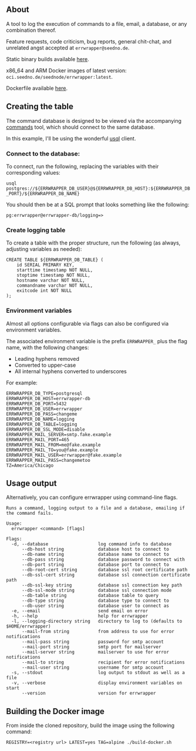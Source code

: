 ## About
A tool to log the execution of commands to a file, email, a database, or any combination thereof.

Feature requests, code criticism, bug reports, general chit-chat, and unrelated angst accepted at `errwrapper@seedno.de`.

Static binary builds available [here](https://cdn.seedno.de/builds/errwrapper).

x86_64 and ARM Docker images of latest version: `oci.seedno.de/seednode/errwrapper:latest`.

Dockerfile available [here](https://github.com/Seednode/errwrapper/blob/master/docker/Dockerfile).

## Creating the table
The command database is designed to be viewed via the accompanying [commands](https://github.com/Seednode/commands) tool, which should connect to the same database.

In this example, I'll be using the wonderful [usql](https://github.com/xo/usql) client.

### Connect to the database:
To connect, run the following, replacing the variables with their corresponding values:

`usql postgres://${ERRWRAPPER_DB_USER}@${ERRWRAPPER_DB_HOST}:${ERRWRAPPER_DB_PORT}/${ERRWRAPPER_DB_NAME}`

You should then be at a SQL prompt that looks something like the following:

`pg:errwrapper@errwrapper-db/logging=>`

### Create logging table
To create a table with the proper structure, run the following (as always, adjusting variables as needed):
```
CREATE TABLE ${ERRWRAPPER_DB_TABLE} (
	id SERIAL PRIMARY KEY,
	starttime timestamp NOT NULL,
	stoptime timestamp NOT NULL,
	hostname varchar NOT NULL,
	commandname varchar NOT NULL,
	exitcode int NOT NULL
);
```

### Environment variables
Almost all options configurable via flags can also be configured via environment variables.

The associated environment variable is the prefix `ERRWRAPPER_` plus the flag name, with the following changes:
- Leading hyphens removed
- Converted to upper-case
- All internal hyphens converted to underscores

For example:
```
ERRWRAPPER_DB_TYPE=postgresql
ERRWRAPPER_DB_HOST=errwrapper-db
ERRWRAPPER_DB_PORT=5432
ERRWRAPPER_DB_USER=errwrapper
ERRWRAPPER_DB_PASS=changeme
ERRWRAPPER_DB_NAME=logging
ERRWRAPPER_DB_TABLE=logging
ERRWRAPPER_DB_SSL_MODE=disable
ERRWRAPPER_MAIL_SERVER=smtp.fake.example
ERRWRAPPER_MAIL_PORT=465
ERRWRAPPER_MAIL_FROM=me@fake.example
ERRWRAPPER_MAIL_TO=you@fake.example
ERRWRAPPER_MAIL_USER=errwrapper@fake.example
ERRWRAPPER_MAIL_PASS=changemetoo
TZ=America/Chicago
```

## Usage output
Alternatively, you can configure errwrapper using command-line flags.
```
Runs a command, logging output to a file and a database, emailing if the command fails.

Usage:
  errwrapper <command> [flags]

Flags:
  -d, --database                   log command info to database
      --db-host string             database host to connect to
      --db-name string             database name to connect to
      --db-pass string             database password to connect with
      --db-port string             database port to connect to
      --db-root-cert string        database ssl root certificate path
      --db-ssl-cert string         database ssl connection certificate path
      --db-ssl-key string          database ssl connection key path
      --db-ssl-mode string         database ssl connection mode
      --db-table string            database table to query
      --db-type string             database type to connect to
      --db-user string             database user to connect as
  -e, --email                      send email on error
  -h, --help                       help for errwrapper
  -l, --logging-directory string   directory to log to (defaults to $HOME/errwrapper)
      --mail-from string           from address to use for error notifications
      --mail-pass string           password for smtp account
      --mail-port string           smtp port for mailserver
      --mail-server string         mailserver to use for error notifications
      --mail-to string             recipient for error notifications
      --mail-user string           username for smtp account
  -s, --stdout                     log output to stdout as well as a file
  -v, --verbose                    display environment variables on start
      --version                    version for errwrapper
```

## Building the Docker image
From inside the cloned repository, build the image using the following command:

`REGISTRY=<registry url> LATEST=yes TAG=alpine ./build-docker.sh`
